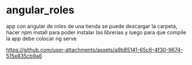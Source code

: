 # angular_roles
app con angular  de roles de una tienda
se puede descargar la carpeta, hacer npm install para poder instalar las librerias
y luego para que compile la app debe colocar      ng serve


https://github.com/user-attachments/assets/a9b85141-65c6-4f30-9674-515e835cb9a6

